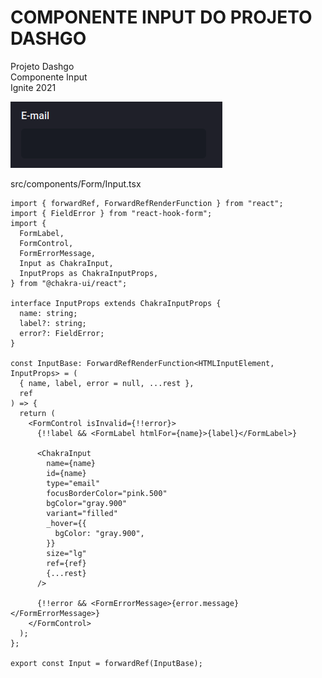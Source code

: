 # COMPONENTE INPUT DO PROJETO DASHGO

Projeto Dashgo <br>
Componente Input <br>
Ignite 2021 <br>

![DashGo Input](./assets/componente-Input-dashgo.png)

src/components/Form/Input.tsx

```tsx
import { forwardRef, ForwardRefRenderFunction } from "react";
import { FieldError } from "react-hook-form";
import {
  FormLabel,
  FormControl,
  FormErrorMessage,
  Input as ChakraInput,
  InputProps as ChakraInputProps,
} from "@chakra-ui/react";

interface InputProps extends ChakraInputProps {
  name: string;
  label?: string;
  error?: FieldError;
}

const InputBase: ForwardRefRenderFunction<HTMLInputElement, InputProps> = (
  { name, label, error = null, ...rest },
  ref
) => {
  return (
    <FormControl isInvalid={!!error}>
      {!!label && <FormLabel htmlFor={name}>{label}</FormLabel>}

      <ChakraInput
        name={name}
        id={name}
        type="email"
        focusBorderColor="pink.500"
        bgColor="gray.900"
        variant="filled"
        _hover={{
          bgColor: "gray.900",
        }}
        size="lg"
        ref={ref}
        {...rest}
      />

      {!!error && <FormErrorMessage>{error.message}</FormErrorMessage>}
    </FormControl>
  );
};

export const Input = forwardRef(InputBase);
```
